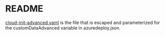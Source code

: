 # README 

[cloud-init-advanced.yaml](cloud-init-advanced.yaml) is the file that is escaped and parameterized for the customDataAdvanced variable in azuredeploy.json.

